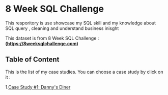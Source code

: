 # 8 Week SQL Challenge
This resporitory is use showcase my SQL skill and my knowledge about SQL query , cleaning and understand business inisght

This dataset is from 8 Week SQL Challenge : **(https://8weeksqlchallenge.com)**

## Table of Content

This is the list of my case studies. You can choose a case study by click on it :

1.[Case Study #1: Danny's Diner](https://github.com/phonixt12/8-Week-SQL-Challenge/tree/main/Case%20Study%20%231%20-%20Danny's%20Diner)
